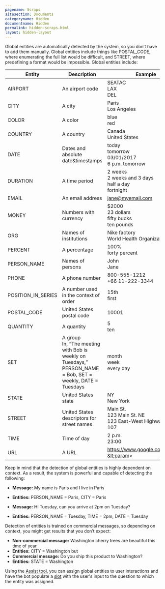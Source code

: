 ```yaml
---
pagename: Scraps
sitesection: Documents
categoryname: Hidden
documentname: Hidden
permalink: hidden-scraps.html
layout: hidden-layout
---
```


Global entities are automatically detected by the system, so you don’t have to add them manually. Global entities include things like POSTAL_CODE, where enumerating the full list would be difficult, and STREET, where predefining a format would be impossible. Global entities include:

| Entity | Description | Example |
| --- | --- | --- |
| AIRPORT | An airport code | SEATAC<br>LAX<br>DEL |
| CITY | A city | Paris<br>Los Angeles |
| COLOR | A color | blue<br>red |
| COUNTRY | A country | Canada<br>United States |
| DATE | Dates and absolute date&timestamps | today<br>tomorrow<br>03/01/2017<br>6 p.m. tomorrow |
| DURATION | A time period | 2 weeks<br>2 weeks and 3 days<br>half a day<br>fortnight |
| EMAIL | An email address | jane@myemail.com |
| MONEY | Numbers with currency | $2000<br>23 dollars<br>fifty bucks<br>ten pounds |
| ORG | Names of institutions | Nike factory<br>World Health Organization |
| PERCENT | A percentage | 100%<br>forty percent |
| PERSON_NAME | Names of persons | John<br>Jane |
| PHONE | A phone number | 800-555-1212<br>+66 11-222-3344 |
| POSITION_IN_SERIES | A number used in the context of order | 15th<br>first |
| POSTAL_CODE | United States postal code | 10001 |
| QUANTITY | A quantity | 5<br>ten |
| SET | A group<br>In, “The meeting with Bob is weekly on Tuesdays,” PERSON_NAME = Bob, SET = weekly, DATE = Tuesdays | month<br>week<br>every day |
| STATE | United States state | NY<br>New York |
| STREET | United States descriptors for street names | Main St.<br>123 Main St. NE<br>123 East-West Highway Apt. 107 |
| TIME | Time of day | 2 p.m.<br>23:00 |
| URL | A URL | https://www.google.com/search?&lt;param&gt; |

Keep in mind that the detection of global entities is highly dependent on context. As a result, the system is powerful and capable of detecting the following:

* **Message:** My name is Paris and I live in Paris
* **Entities:** PERSON_NAME = Paris, CITY = Paris

* **Message:** Hi Tuesday, can you arrive at 2pm on Tuesday?
* **Entities:** PERSON_NAME = Tuesday, TIME = 2pm, DATE = Tuesday

Detection of entities is trained on commercial messages, so depending on context, you might get results that you don’t expect:

* **Non-commercial message:** Washington cherry trees are beautiful this time of year
* **Entities:** CITY = Washington
but
* **Commercial message:** Do you ship this product to Washington?
* **Entities:** STATE = Washington

Using the [Assist tool](conversation-builder-assist.html), you can assign global entities to user interactions and have the bot populate a [slot](conversation-builder-variables-slots-slots.html) with the user's input to the question to which the entity was assigned.